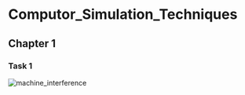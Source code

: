# Computor_Simulation_Techniques

## Chapter 1
### Task 1
![machine_interference](./Chapter1/machine_interference.png)